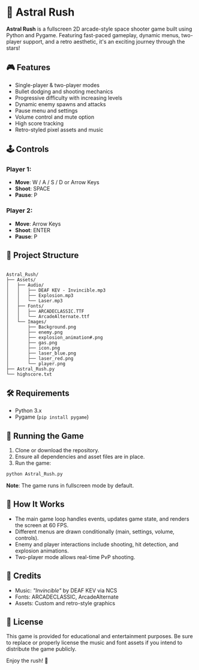 # 🚀 Astral Rush

**Astral Rush** is a fullscreen 2D arcade-style space shooter game built using Python and Pygame. Featuring fast-paced gameplay, dynamic menus, two-player support, and a retro aesthetic, it's an exciting journey through the stars!


## 🎮 Features

- Single-player & two-player modes
- Bullet dodging and shooting mechanics
- Progressive difficulty with increasing levels
- Dynamic enemy spawns and attacks
- Pause menu and settings
- Volume control and mute option
- High score tracking
- Retro-styled pixel assets and music


## 🕹 Controls

### Player 1:
- **Move**: W / A / S / D or Arrow Keys
- **Shoot**: SPACE
- **Pause**: P

### Player 2:
- **Move**: Arrow Keys
- **Shoot**: ENTER
- **Pause**: P


## 📁 Project Structure

```

Astral_Rush/
├── Assets/
│   ├── Audio/
│   │   ├── DEAF KEV - Invincible.mp3
│   │   ├── Explosion.mp3
│   │   └── Laser.mp3
│   ├── Fonts/
│   │   ├── ARCADECLASSIC.TTF
│   │   └── ArcadeAlternate.ttf
│   └── Images/
│       ├── Background.png
│       ├── enemy.png
│       ├── explosion_animation#.png
│       ├── gas.png
│       ├── icon.png
│       ├── laser_blue.png
│       ├── laser_red.png
│       └── player.png
├── Astral_Rush.py
└── highscore.txt

````


## 🛠 Requirements

- Python 3.x
- Pygame (`pip install pygame`)



## 🚀 Running the Game

1. Clone or download the repository.
2. Ensure all dependencies and asset files are in place.
3. Run the game:

```bash
python Astral_Rush.py
````

**Note**: The game runs in fullscreen mode by default.


## 🧠 How It Works

* The main game loop handles events, updates game state, and renders the screen at 60 FPS.
* Different menus are drawn conditionally (main, settings, volume, controls).
* Enemy and player interactions include shooting, hit detection, and explosion animations.
* Two-player mode allows real-time PvP shooting.


## 🎵 Credits

* Music: *"Invincible"* by DEAF KEV via NCS
* Fonts: ARCADECLASSIC, ArcadeAlternate
* Assets: Custom and retro-style graphics


## 📝 License

This game is provided for educational and entertainment purposes. Be sure to replace or properly license the music and font assets if you intend to distribute the game publicly.


Enjoy the rush! 🌌
